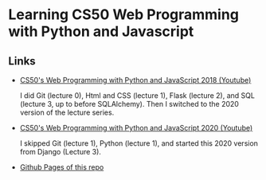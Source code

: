 # Learning CS50 Web Programming with Python and Javascript

## Links

- [CS50's Web Programming with Python and JavaScript 2018 (Youtube)](https://www.youtube.com/playlist?list=PLhQjrBD2T382hIW-IsOVuXP1uMzEvmcE5)
  
  I did Git (lecture 0), Html and CSS (lecture 1), Flask (lecture 2), and SQL (lecture 3, up to before SQLAlchemy).
  Then I switched to the 2020 version of the lecture series.

- [CS50's Web Programming with Python and JavaScript 2020 (Youtube)](https://www.youtube.com/playlist?list=PLhQjrBD2T380xvFSUmToMMzERZ3qB5Ueu)

  I skipped Git (lecture 1), Python (lecture 1), and started this 2020 version from Django (Lecture 3).

- [Github Pages of this repo](https://ryss828.github.io/learning_CS50_web_programming/)
